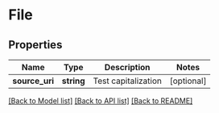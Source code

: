 # File

## Properties
Name | Type | Description | Notes
------------ | ------------- | ------------- | -------------
**source_uri** | **string** | Test capitalization | [optional] 

[[Back to Model list]](../../README.md#documentation-for-models) [[Back to API list]](../../README.md#documentation-for-api-endpoints) [[Back to README]](../../README.md)


